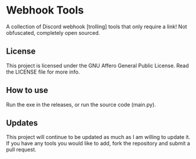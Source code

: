 # Webhook Tools
A collection of Discord webhook [trolling] tools that only require a link! Not obfuscated, completely open sourced.

## License
This project is licensed under the GNU Affero General Public License. Read the LICENSE file for more info.

## How to use
Run the exe in the releases, or run the source code (main.py).

## Updates
This project will continue to be updated as much as I am willing to update it. If you have any tools you would like to add, fork the repository and submit a pull request.
